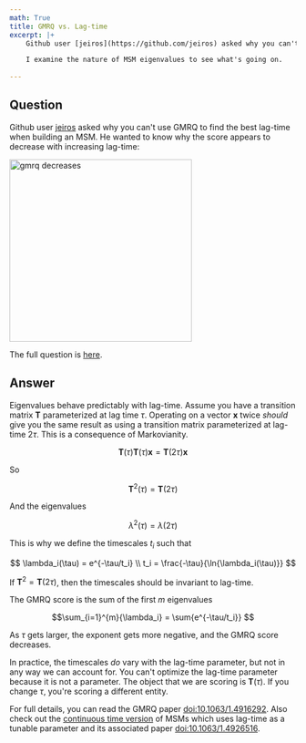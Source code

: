 ```yaml
---
math: True
title: GMRQ vs. Lag-time
excerpt: |+
    Github user [jeiros](https://github.com/jeiros) asked why you can't use GMRQ to find the best lag-time when building an MSM. He wanted to know why the score appears to decrease with increasing lag-time.

    I examine the nature of MSM eigenvalues to see what's going on.
    
---
```


## Question

Github user [jeiros](https://github.com/jeiros) asked why you can't use GMRQ to find the best lag-time when building an MSM. He wanted to know why the score appears to decrease with increasing lag-time:

<img style="height:20rem;" class="img-fluid" alt="gmrq decreases" src="{{site.url}}/assets/2016-09-29-gmrq.png"/>

The full question is [here](https://github.com/msmbuilder/msmbuilder/issues/912).

## Answer

Eigenvalues behave predictably with lag-time. Assume you have a transition matrix $\mathbf{T}$ parameterized at lag time $\tau$. Operating on a vector $\mathbf{x}$ twice *should* give you the same result as using a transition matrix parameterized at lag-time $2\tau$. This is a consequence of Markovianity.

$$ \mathbf{T}(\tau)\mathbf{T}(\tau)\mathbf{x} = \mathbf{T}(2\tau)\mathbf{x} $$

So

$$ \mathbf{T}^2(\tau) = \mathbf{T}(2\tau)$$

And the eigenvalues

$$ \lambda^2(\tau) = \lambda(2\tau) $$

This is why we define the timescales $t_i$ such that

$$ \lambda_i(\tau) = e^{-\tau/t_i} \\
t_i = \frac{-\tau}{\ln{\lambda_i(\tau)}} $$

If $\mathbf{T}^2=\mathbf{T}(2\tau)$,  then the timescales should be invariant to lag-time.

The GMRQ score is the sum of the first $m$ eigenvalues

$$\sum_{i=1}^{m}{\lambda_i} = \sum{e^{-\tau/t_i}}
$$

As $\tau$ gets larger, the exponent gets more negative, and the GMRQ score decreases.

In practice, the timescales *do* vary with the lag-time parameter, but not in any way we can account for. You can't optimize the lag-time parameter because it is not a parameter. The object that we are scoring is $\mathbf{T}(\tau)$. If you change $\tau$, you're scoring a different entity.

For full details, you can read the GMRQ paper [doi:10.1063/1.4916292](http://dx.doi.org/10.1063/1.4916292). Also check out the [continuous time version](http://msmbuilder.org/3.6.0/ratematrix.html) of MSMs which uses lag-time as a tunable parameter and its associated paper [doi:10.1063/1.4926516](http://dx.doi.org/10.1063/1.4926516). 
